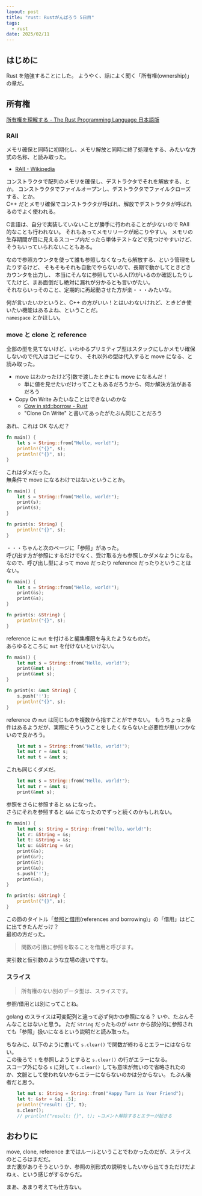 ```yaml
---
layout: post
title: "rust: Rustがんばろう 5日目"
tags:
  - rust
date: 2025/02/11
---
```


## はじめに

Rust を勉強することにした。
ようやく、話によく聞く「所有権(ownership)」の章だ。

## 所有権

[所有権を理解する - The Rust Programming Language 日本語版](https://doc.rust-jp.rs/book-ja/ch04-00-understanding-ownership.html)

### RAII

メモリ確保と同時に初期化し、メモリ解放と同時に終了処理をする、みたいな方式の名称、と読み取った。

* [RAII - Wikipedia](https://ja.wikipedia.org/wiki/RAII)

コンストラクタで配列のメモリを確保し、デストラクタでそれを解放する、とか。
コンストラクタでファイルオープンし、デストラクタでファイルクローズする、とか。  
C++ だとメモリ確保でコンストラクタが呼ばれ、解放でデストラクタが呼ばれるのでよく使われる。

C言語は、自分で実装していないことが勝手に行われることが少ないので RAII 的なことも行われない。
それもあってメモリリークが起こりやすい。
メモリの生存期間が目に見えるスコープ内だったら単体テストなどで見つけやすいけど、
そうもいっていられないこともある。

なので参照カウンタを使って誰も参照しなくなったら解放する、という管理をしたりするけど、
そもそもそれも自動でやらないので、長期で動かしてときどきカウンタを出力し、
本当にそんなに参照している人(?)がいるのか確認したりしてたけど、まあ面倒だし絶対に漏れが分かるとも言いがたい。  
それならいっそのこと、定期的に再起動させた方が楽・・・みたいな。

何が言いたいかというと、C++ の方がいい！とはいわないけれど、ときどき使いたい機能はあるよね、ということだ。  
`namespace` とかほしい。

### move と clone と reference

全部の型を見てないけど、いわゆるプリミティブ型はスタックにしかメモリ確保しないので代入はコピーになり、
それ以外の型は代入すると move になる、と読み取った。

* move はわかったけど引数で渡したときにも move になるんだ！
  * 単に値を見せたいだけってこともあるだろうから、何か解決方法があるだろう
* Copy On Write みたいなことはできないのかな
  * [Cow in std::borrow - Rust](https://doc.rust-lang.org/std/borrow/enum.Cow.html)
  * "Clone On Write" と書いてあったがたぶん同じことだろう

あれ、これは OK なんだ？

```rust
fn main() {
    let s = String::from("Hello, world!");
    println!("{}", s);
    println!("{}", s);
}
```

これはダメだった。  
無条件で move になるわけではないということか。

```rust
fn main() {
    let s = String::from("Hello, world!");
    print(s);
    print(s);
}

fn print(s: String) {
    println!("{}", s);
}
```

・・・ちゃんと次のページに「参照」があった。  
呼び出す方が参照にするだけでなく、受け取る方も参照しかダメなようになる。  
なので、呼び出し型によって move だったり reference だったりということはない。

```rust
fn main() {
    let s = String::from("Hello, world!");
    print(&s);
    print(&s);
}

fn print(s: &String) {
    println!("{}", s);
}
```

reference に `mut` を付けると編集権限を与えたようなものだ。  
あらゆるところに `mut` を付けないといけない。

```rust
fn main() {
    let mut s = String::from("Hello, world!");
    print(&mut s);
    print(&mut s);
}

fn print(s: &mut String) {
    s.push('!');
    println!("{}", s);
}
```

reference の `mut` は同じものを複数から指すことができない。
もうちょっと条件はあるようだが、実際にそういうことをしたくならないと必要性が思いつかないので良かろう。

```rust
    let mut s = String::from("Hello, world!");
    let mut r = &mut s;
    let mut t = &mut s;
```

これも同じくダメだ。

```rust
    let mut s = String::from("Hello, world!");
    let mut r = &mut s;
    print(&mut s);
```

参照をさらに参照すると `&&` になった。  
さらにそれを参照すると `&&&` になったのでずっと続くのかもしれない。

```rust
fn main() {
    let mut s: String = String::from("Hello, world!");
    let r: &String = &s;
    let t: &String = &s;
    let u: &&String = &r;
    print(&s);
    print(&r);
    print(&t);
    print(&u);
    s.push('!');
    print(&s);
}

fn print(s: &String) {
    println!("{}", s);
}
```

この節のタイトル「[参照と借用](https://doc.rust-jp.rs/book-ja/ch04-02-references-and-borrowing.html#%E5%8F%82%E7%85%A7%E3%81%A8%E5%80%9F%E7%94%A8)(references and borrowing)」の「借用」はどこに出てきたんだっけ？  
最初の方だった。

> 関数の引数に参照を取ることを借用と呼びます。

実引数と仮引数のような立場の違いですな。

### スライス

> 所有権のない別のデータ型は、スライスです。

参照/借用とは別にってことね。  

golang のスライスは可変配列と違って必ず何かの参照になる？ 
いや、たぶんそんなことはないと思う。
ただ `String` だったものが `&str` から部分的に参照されても「参照」扱いになるという説明だと読み取った。

ちなみに、以下のように書いて `s.clear()` で関数が終わるとエラーにはならない。  
この後ろで `t` を参照しようとすると `s.clear()` の行がエラーになる。  
スコープ外になる `s` に対して `s.clear()` しても意味が無いので省略されたのか、文脈として使われないからエラーにならないのかは分からない。
たぶん後者だと思う。

```rust
    let mut s: String = String::from("Happy Turn is Your Friend");
    let t: &str = &s[..5];
    println!("result: {}", t);
    s.clear();
    // println!("result: {}", t); ←コメント解除するとエラーが起きる
```

## おわりに

move, clone, reference まではルールということでわかったのだが、スライスのところはまだだ。  
まだ裏がありそうというか、参照の別形式の説明をしたいから出てきただけだよねぇ、という感じがするからだ。

まあ、あまり考えても仕方ない。
